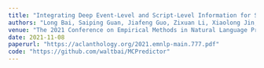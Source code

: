 ```yaml
---
title: "Integrating Deep Event-Level and Script-Level Information for Script Event Prediction"
authors: "Long Bai, Saiping Guan, Jiafeng Guo, Zixuan Li, Xiaolong Jin, Xueqi Cheng"
venue: "The 2021 Conference on Empirical Methods in Natural Language Processing, EMNLP'2021"
date: 2021-11-08
paperurl: "https://aclanthology.org/2021.emnlp-main.777.pdf"
code: "https://github.com/waltbai/MCPredictor"
---
```

